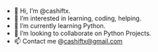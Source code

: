 - 👋 Hi, I’m @cashiftx.
- 👀 I’m interested in learning, coding, helping.
- 🌱 I’m currently learning Python.
- 💞️ I’m looking to collaborate on Python Projects.
- 📫 Contact me @cashiftx@gmail.com

<!---
cashiftx/cashiftx is a ✨ special ✨ repository because its `README.md` (this file) appears on your GitHub profile.
You can click the Preview link to take a look at your changes.
--->
